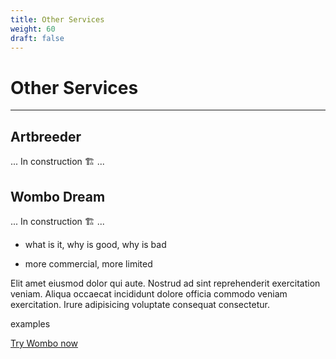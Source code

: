 ```yaml
---
title: Other Services
weight: 60
draft: false
---
```


# Other Services

---

## Artbreeder

... In construction 🏗️ ...

## Wombo Dream

... In construction 🏗️ ...

- what is it, why is good, why is bad

- more commercial, more limited

Elit amet eiusmod dolor qui aute. Nostrud ad sint reprehenderit exercitation veniam. Aliqua occaecat incididunt dolore officia commodo veniam exercitation. Irure adipisicing voluptate consequat consectetur.

examples

[Try Wombo now](https://www.wombo.art/)
